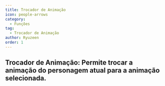 ```yaml
---
title: Trocador de Animação
icon: people-arrows
category:
  - Funções
tag:
  - Trocador de Animação
author: Ryuzeen
order: 1
---
```


## Trocador de Animação: Permite trocar a animação do personagem atual para a animação selecionada.
